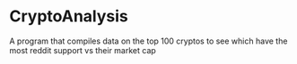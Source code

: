 # CryptoAnalysis
A program that compiles data on the top 100 cryptos to see which have the most reddit support vs their market cap
